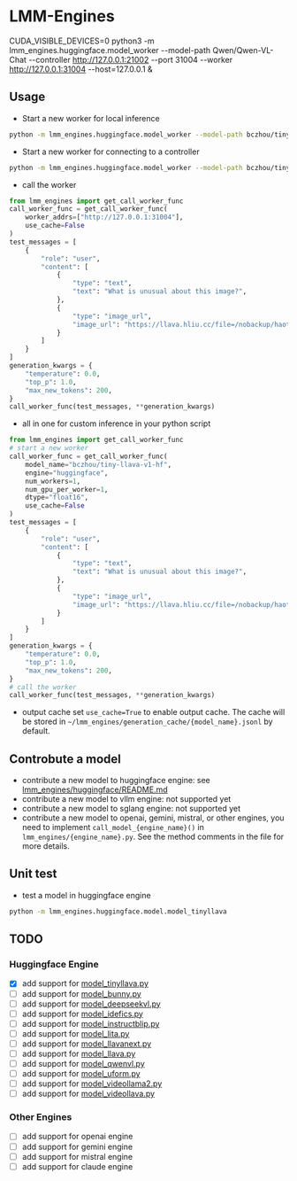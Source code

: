 # LMM-Engines

CUDA_VISIBLE_DEVICES=0 python3 -m lmm_engines.huggingface.model_worker --model-path Qwen/Qwen-VL-Chat --controller http://127.0.0.1:21002 --port 31004 --worker http://127.0.0.1:31004 --host=127.0.0.1 &


## Usage

- Start a new worker for local inference
```bash
python -m lmm_engines.huggingface.model_worker --model-path bczhou/tiny-llava-v1-hf --port 31004 --worker http://127.0.0.1:31004 --host=127.0.0.1 --no-register
```

- Start a new worker for connecting to a controller
```bash
python -m lmm_engines.huggingface.model_worker --model-path bczhou/tiny-llava-v1-hf --controller {controller_address} --port 31004 --worker http://127.0.0.1:31004 --host=127.0.0.1
```


- call the worker
```python
from lmm_engines import get_call_worker_func
call_worker_func = get_call_worker_func(
    worker_addrs=["http://127.0.0.1:31004"],
    use_cache=False
)
test_messages = [
    {
        "role": "user",
        "content": [
            {
                "type": "text",
                "text": "What is unusual about this image?",
            },
            {
                "type": "image_url",
                "image_url": "https://llava.hliu.cc/file=/nobackup/haotian/tmp/gradio/ca10383cc943e99941ecffdc4d34c51afb2da472/extreme_ironing.jpg"
            }
        ]
    }
]
generation_kwargs = {
    "temperature": 0.0,
    "top_p": 1.0,
    "max_new_tokens": 200,
}
call_worker_func(test_messages, **generation_kwargs)
```

- all in one for custom inference in your python script
```python
from lmm_engines import get_call_worker_func
# start a new worker
call_worker_func = get_call_worker_func(
    model_name="bczhou/tiny-llava-v1-hf",
    engine="huggingface",
    num_workers=1,
    num_gpu_per_worker=1,
    dtype="float16",
    use_cache=False
)
test_messages = [
    {
        "role": "user",
        "content": [
            {
                "type": "text",
                "text": "What is unusual about this image?",
            },
            {
                "type": "image_url",
                "image_url": "https://llava.hliu.cc/file=/nobackup/haotian/tmp/gradio/ca10383cc943e99941ecffdc4d34c51afb2da472/extreme_ironing.jpg"
            }
        ]
    }
]
generation_kwargs = {
    "temperature": 0.0,
    "top_p": 1.0,
    "max_new_tokens": 200,
}
# call the worker
call_worker_func(test_messages, **generation_kwargs)
```

- output cache
set `use_cache=True` to enable output cache. The cache will be stored in `~/lmm_engines/generation_cache/{model_name}.jsonl` by default.


## Controbute a model

- contribute a new model to huggingface engine: see [lmm_engines/huggingface/README.md](./lmm_engines/huggingface/README.md)
- contribute a new model to vllm engine: not supported yet
- contribute a new model to sglang engine: not supported yet
- contribute a new model to openai, gemini, mistral, or other engines, you need to implement `call_model_{engine_name}()` in `lmm_engines/{engine_name}.py`. See the method comments in the file for more details.

## Unit test

- test a model in huggingface engine
```bash
python -m lmm_engines.huggingface.model.model_tinyllava
```

## TODO
### Huggingface Engine
- [x] add support for [model_tinyllava.py](./lmm_engines/huggingface/model/model_tinyllava.py)
- [ ] add support for [model_bunny.py](./lmm_engines/huggingface/model/model_bunny)
- [ ] add support for [model_deepseekvl.py](./lmm_engines/huggingface/model/model_deepseekvl)
- [ ] add support for [model_idefics.py](./lmm_engines/huggingface/model/model_idefics)
- [ ] add support for [model_instructblip.py](./lmm_engines/huggingface/model/model_instructblip)
- [ ] add support for [model_lita.py](./lmm_engines/huggingface/model/model_lita)
- [ ] add support for [model_llavanext.py](./lmm_engines/huggingface/model/model_llavanext)
- [ ] add support for [model_llava.py](./lmm_engines/huggingface/model/model_llava)
- [ ] add support for [model_qwenvl.py](./lmm_engines/huggingface/model/model_qwenvl)
- [ ] add support for [model_uform.py](./lmm_engines/huggingface/model/model_uform)
- [ ] add support for [model_videollama2.py](./lmm_engines/huggingface/model/model_videollama2)
- [ ] add support for [model_videollava.py](./lmm_engines/huggingface/model/model_videollava)

### Other Engines
- [ ] add support for openai engine
- [ ] add support for gemini engine
- [ ] add support for mistral engine
- [ ] add support for claude engine